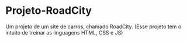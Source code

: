 # Projeto-RoadCity
Um projeto de um site de carros, chamado RoadCity. (Esse projeto tem o intuito de treinar as linguagens HTML, CSS e JS)
